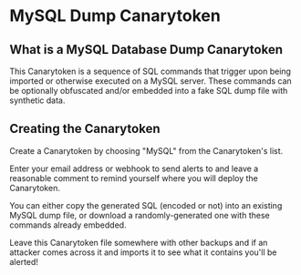 # MySQL Dump Canarytoken

## What is a MySQL Database Dump Canarytoken

This Canarytoken is a sequence of SQL commands that trigger upon being imported or otherwise executed on a MySQL server. These commands can be optionally obfuscated and/or embedded into a fake SQL dump file with synthetic data.


## Creating the Canarytoken

Create a Canarytoken by choosing "MySQL" from the Canarytoken's list.

Enter your email address or webhook to send alerts to and leave a reasonable comment to remind yourself where you will deploy the Canarytoken.

You can either copy the generated SQL (encoded or not) into an existing MySQL dump file, or download a randomly-generated one with these commands already embedded.

Leave this Canarytoken file somewhere with other backups and if an attacker comes across it and imports it to see what it contains you'll be alerted!


